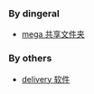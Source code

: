 ### By dingeral
- [mega 共享文件夹](https://mega.nz/#F!AKghHazL!3auT72mKbSKtYpTnViY44w)

### By others
- [delivery 软件](https://delivery.yuntu.dev/)